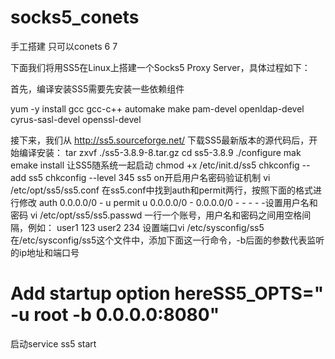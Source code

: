 # socks5_conets
手工搭建 只可以conets 6   7


 下面我们将用SS5在Linux上搭建一个Socks5 Proxy Server，具体过程如下：
 
 首先，编译安装SS5需要先安装一些依赖组件

yum -y install gcc gcc-c++ automake make pam-devel openldap-devel cyrus-sasl-devel openssl-devel

接下来，我们从 http://ss5.sourceforge.net/ 下载SS5最新版本的源代码后，开始编译安装：
tar zxvf ./ss5-3.8.9-8.tar.gz
cd ss5-3.8.9
./configure
mak
emake install
让SS5随系统一起启动
chmod +x /etc/init.d/ss5
chkconfig --add ss5
chkconfig --level 345 ss5 on开启用户名密码验证机制
vi /etc/opt/ss5/ss5.conf
在ss5.conf中找到auth和permit两行，按照下面的格式进行修改
auth 0.0.0.0/0 - u
permit u 0.0.0.0/0 - 0.0.0.0/0 - - - - -设置用户名和密码
vi /etc/opt/ss5/ss5.passwd
一行一个账号，用户名和密码之间用空格间隔，例如：
user1 123
user2 234
设置端口vi /etc/sysconfig/ss5
在/etc/sysconfig/ss5这个文件中，添加下面这一行命令，-b后面的参数代表监听的ip地址和端口号

# Add startup option hereSS5_OPTS=" -u root -b 0.0.0.0:8080"

启动service ss5 start

